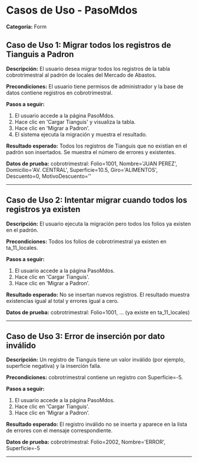 # Casos de Uso - PasoMdos

**Categoría:** Form

## Caso de Uso 1: Migrar todos los registros de Tianguis a Padron

**Descripción:** El usuario desea migrar todos los registros de la tabla cobrotrimestral al padrón de locales del Mercado de Abastos.

**Precondiciones:**
El usuario tiene permisos de administrador y la base de datos contiene registros en cobrotrimestral.

**Pasos a seguir:**
1. El usuario accede a la página PasoMdos.
2. Hace clic en 'Cargar Tianguis' y visualiza la tabla.
3. Hace clic en 'Migrar a Padron'.
4. El sistema ejecuta la migración y muestra el resultado.

**Resultado esperado:**
Todos los registros de Tianguis que no existían en el padrón son insertados. Se muestra el número de errores y existentes.

**Datos de prueba:**
cobrotrimestral: Folio=1001, Nombre='JUAN PEREZ', Domicilio='AV. CENTRAL', Superficie=10.5, Giro='ALIMENTOS', Descuento=0, MotivoDescuento=''

---

## Caso de Uso 2: Intentar migrar cuando todos los registros ya existen

**Descripción:** El usuario ejecuta la migración pero todos los folios ya existen en el padrón.

**Precondiciones:**
Todos los folios de cobrotrimestral ya existen en ta_11_locales.

**Pasos a seguir:**
1. El usuario accede a la página PasoMdos.
2. Hace clic en 'Cargar Tianguis'.
3. Hace clic en 'Migrar a Padron'.

**Resultado esperado:**
No se insertan nuevos registros. El resultado muestra existencias igual al total y errores igual a cero.

**Datos de prueba:**
cobrotrimestral: Folio=1001, ... (ya existe en ta_11_locales)

---

## Caso de Uso 3: Error de inserción por dato inválido

**Descripción:** Un registro de Tianguis tiene un valor inválido (por ejemplo, superficie negativa) y la inserción falla.

**Precondiciones:**
cobrotrimestral contiene un registro con Superficie=-5.

**Pasos a seguir:**
1. El usuario accede a la página PasoMdos.
2. Hace clic en 'Cargar Tianguis'.
3. Hace clic en 'Migrar a Padron'.

**Resultado esperado:**
El registro inválido no se inserta y aparece en la lista de errores con el mensaje correspondiente.

**Datos de prueba:**
cobrotrimestral: Folio=2002, Nombre='ERROR', Superficie=-5

---


